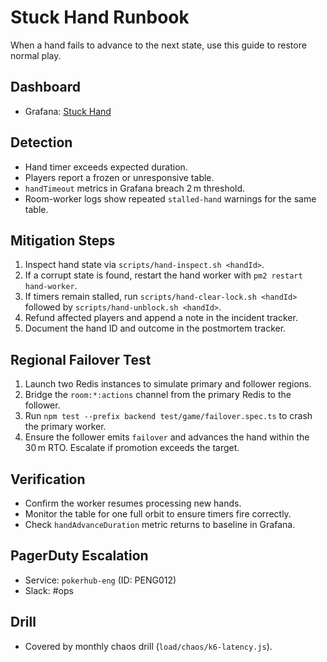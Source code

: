 # Stuck Hand Runbook
<!-- Update service IDs in this file if PagerDuty services change -->

When a hand fails to advance to the next state, use this guide to restore normal play.

## Dashboard
- Grafana: [Stuck Hand](../analytics-dashboards.md)

## Detection
- Hand timer exceeds expected duration.
- Players report a frozen or unresponsive table.
- `handTimeout` metrics in Grafana breach 2 m threshold.
- Room-worker logs show repeated `stalled-hand` warnings for the same table.

## Mitigation Steps
1. Inspect hand state via `scripts/hand-inspect.sh <handId>`.
2. If a corrupt state is found, restart the hand worker with `pm2 restart hand-worker`.
3. If timers remain stalled, run `scripts/hand-clear-lock.sh <handId>` followed by `scripts/hand-unblock.sh <handId>`.
4. Refund affected players and append a note in the incident tracker.
5. Document the hand ID and outcome in the postmortem tracker.

## Regional Failover Test
1. Launch two Redis instances to simulate primary and follower regions.
2. Bridge the `room:*:actions` channel from the primary Redis to the follower.
3. Run `npm test --prefix backend test/game/failover.spec.ts` to crash the primary worker.
4. Ensure the follower emits `failover` and advances the hand within the 30 m RTO. Escalate if promotion exceeds the target.

## Verification
- Confirm the worker resumes processing new hands.
- Monitor the table for one full orbit to ensure timers fire correctly.
- Check `handAdvanceDuration` metric returns to baseline in Grafana.

## PagerDuty Escalation
- Service: `pokerhub-eng` (ID: PENG012) <!-- Update ID if PagerDuty service changes -->
- Slack: #ops

## Drill
- Covered by monthly chaos drill (`load/chaos/k6-latency.js`).
